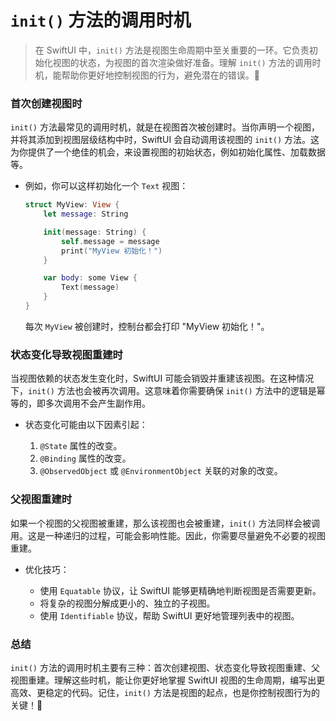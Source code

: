 ﻿# `init()` 方法的调用时机

> 在 SwiftUI 中，`init()` 方法是视图生命周期中至关重要的一环。它负责初始化视图的状态，为视图的首次渲染做好准备。理解 `init()` 方法的调用时机，能帮助你更好地控制视图的行为，避免潜在的错误。🎉

### 首次创建视图时

`init()` 方法最常见的调用时机，就是在视图首次被创建时。当你声明一个视图，并将其添加到视图层级结构中时，SwiftUI 会自动调用该视图的 `init()` 方法。这为你提供了一个绝佳的机会，来设置视图的初始状态，例如初始化属性、加载数据等。

*   例如，你可以这样初始化一个 `Text` 视图：

    ```swift
    struct MyView: View {
        let message: String

        init(message: String) {
            self.message = message
            print("MyView 初始化！")
        }

        var body: some View {
            Text(message)
        }
    }
    ```

    每次 `MyView` 被创建时，控制台都会打印 "MyView 初始化！"。

### 状态变化导致视图重建时

当视图依赖的状态发生变化时，SwiftUI 可能会销毁并重建该视图。在这种情况下，`init()` 方法也会被再次调用。这意味着你需要确保 `init()` 方法中的逻辑是幂等的，即多次调用不会产生副作用。

*   状态变化可能由以下因素引起：

    1.  `@State` 属性的改变。
    2.  `@Binding` 属性的改变。
    3.  `@ObservedObject` 或 `@EnvironmentObject` 关联的对象的改变。

### 父视图重建时

如果一个视图的父视图被重建，那么该视图也会被重建，`init()` 方法同样会被调用。这是一种递归的过程，可能会影响性能。因此，你需要尽量避免不必要的视图重建。

*   优化技巧：

    *   使用 `Equatable` 协议，让 SwiftUI 能够更精确地判断视图是否需要更新。
    *   将复杂的视图分解成更小的、独立的子视图。
    *   使用 `Identifiable` 协议，帮助 SwiftUI 更好地管理列表中的视图。

### 总结

`init()` 方法的调用时机主要有三种：首次创建视图、状态变化导致视图重建、父视图重建。理解这些时机，能让你更好地掌握 SwiftUI 视图的生命周期，编写出更高效、更稳定的代码。记住，`init()` 方法是视图的起点，也是你控制视图行为的关键！🚀


